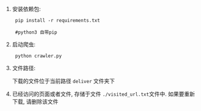 1. 安装依赖包:
    
        pip install -r requirements.txt
        
        #python3 自带pip

2. 启动爬虫:

        python crawler.py

3. 文件路径:
    
    下载的文件位于当前路径 `deliver` 文件夹下

4. 已经访问的页面或者文件, 存储于文件 `./visited_url.txt`文件中. 如果要重新下载, 请删除该文件
